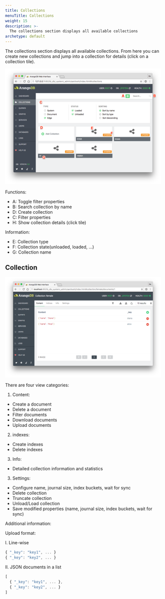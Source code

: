 ```yaml
---
title: Collections
menuTitle: Collections
weight: 15
description: >-
  The collections section displays all available collections
archetype: default
---
```

The collections section displays all available collections. From here you can
create new collections and jump into a collection for details (click on a
collection tile).

![Collections](../../../images/collectionsView.png)

Functions:

 - A: Toggle filter properties
 - B: Search collection by name
 - D: Create collection
 - C: Filter properties
 - H: Show collection details (click tile)

Information:

 - E: Collection type
 - F: Collection state(unloaded, loaded, ...)
 - G: Collection name

## Collection

![Collection](../../../images/collectionView.png)

There are four view categories: 

1. Content:
 - Create a document
 - Delete a document
 - Filter documents
 - Download documents
 - Upload documents

2. indexes:
 - Create indexes
 - Delete indexes

3. Info:
 - Detailed collection information and statistics 

3. Settings:
 - Configure name, journal size, index buckets, wait for sync 
 - Delete collection 
 - Truncate collection 
 - Unload/Load collection 
 - Save modified properties (name, journal size, index buckets, wait for sync) 

Additional information:

Upload format:

I. Line-wise

```js
{ "_key": "key1", ... }
{ "_key": "key2", ... }
```

II. JSON documents in a list

```js
[
  { "_key": "key1", ... },
  { "_key": "key2", ... }
]
```


